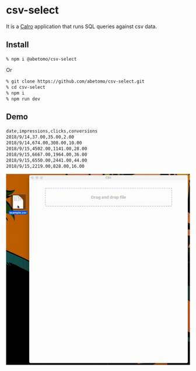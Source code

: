# csv-select

It is a [Calro](https://github.com/GoogleChromeLabs/carlo) application that runs SQL queries against csv data.

## Install

```
% npm i @abetomo/csv-select
```

Or

```
% git clone https://github.com/abetomo/csv-select.git
% cd csv-select
% npm i
% npm run dev
```

## Demo

```csv:sample.csv
date,impressions,clicks,conversions
2018/9/14,37.00,35.00,2.00
2018/9/14,674.00,308.00,10.00
2018/9/15,4502.00,1141.00,28.00
2018/9/15,6667.00,1964.00,36.00
2018/9/15,6550.00,2441.00,44.00
2018/9/15,2219.00,828.00,16.00
```

![Demo](docs/demo.gif)
